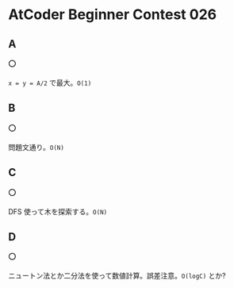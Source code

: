 # AtCoder Beginner Contest 026

## A

:o:

`x = y = A/2` で最大。`O(1)`

## B

:o:

問題文通り。`O(N)`

## C

:o:

DFS 使って木を探索する。`O(N)`

## D

:o:

ニュートン法とか二分法を使って数値計算。誤差注意。`O(logC)` とか?
